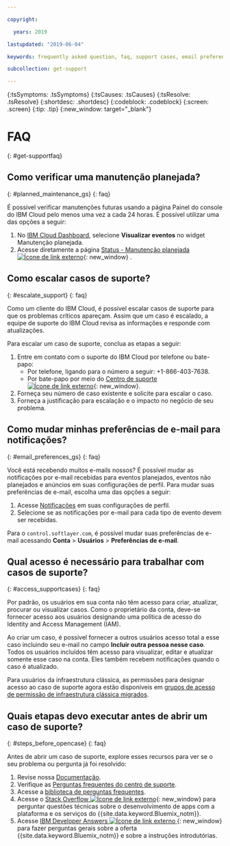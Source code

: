 ```yaml
---

copyright:

  years: 2019

lastupdated: "2019-06-04"

keywords: frequently asked question, faq, support cases, email preferences, access for cases, support faq 

subcollection: get-support 

---
```



{:tsSymptoms: .tsSymptoms}
{:tsCauses: .tsCauses}
{:tsResolve: .tsResolve}
{:shortdesc: .shortdesc}
{:codeblock: .codeblock}
{:screen: .screen}
{:tip: .tip}
{:new_window: target="_blank"}

# FAQ
{: #get-supportfaq}

## Como verificar uma manutenção planejada?
{: #planned_maintenance_gs}
{: faq}

É possível verificar manutenções futuras usando a página Painel do console do IBM Cloud pelo menos uma vez a cada 24 horas. É possível utilizar uma das
opções a seguir: 

1. No [IBM Cloud Dashboard](https://cloud.ibm.com/), selecione **Visualizar eventos** no widget Manutenção planejada. 
2. Acesse diretamente a página [Status - Manutenção planejada ![Ícone de link externo](../icons/launch-glyph.svg "Ícone de link externo")](https://cloud.ibm.com/status?selected=maintenance){: new_window} .

## Como escalar casos de suporte? 
{: #escalate_support}
{: faq}

Como um cliente do IBM Cloud, é possível escalar casos de suporte para que os problemas críticos apareçam. Assim que um caso é escalado, a equipe de suporte do IBM Cloud revisa as informações e responde com atualizações. 

Para escalar um caso de suporte, conclua as etapas a seguir: 
1. Entre em contato com o suporte do IBM Cloud por telefone ou bate-papo:
    * Por telefone, ligando para o número a seguir: +1-866-403-7638.
    * Por bate-papo por meio do [Centro de suporte ![Ícone de link externo](../icons/launch-glyph.svg "Ícone de link externo")](https://{DomainName}/unifiedsupport/supportcenter){: new_window}.
2. Forneça seu número de caso existente e solicite para escalar o caso. 
3. Forneça a justificação para escalação e o impacto no negócio de seu problema. 

## Como mudar minhas preferências de e-mail para notificações? 
{: #email_preferences_gs}
{: faq}

Você está recebendo muitos e-mails nossos? É possível mudar as notificações por e-mail recebidas para eventos planejados, eventos não planejados e anúncios em suas configurações de perfil. Para mudar suas preferências de e-mail, escolha uma das opções a seguir: 

1. Acesse [Notificações](https://cloud.ibm.com/user/notifications) em suas configurações de perfil.
1. Selecione se as notificações por e-mail para cada tipo de evento devem ser recebidas.

Para o `control.softlayer.com`, é possível mudar suas preferências de e-mail acessando **Conta** > **Usuários** > **Preferências de e-mail**. 

## Qual acesso é necessário para trabalhar com casos de suporte? 
{: #access_supportcases}
{: faq}

Por padrão, os usuários em sua conta não têm acesso para criar, atualizar, procurar ou visualizar casos. Como o proprietário da conta, deve-se fornecer acesso aos usuários designando uma política de acesso do Identity and Access Management (IAM). 

Ao criar um caso, é possível fornecer a outros usuários acesso total a esse caso incluindo seu e-mail no campo **Incluir outra pessoa nesse caso**. Todos os usuários incluídos têm acesso para visualizar, editar e atualizar somente esse caso na conta. Eles também recebem notificações quando o caso é atualizado. 

Para usuários da infraestrutura clássica, as permissões para designar acesso ao caso de suporte agora estão disponíveis em [grupos de acesso de permissão de infraestrutura clássica migrados](/docs/iam?topic=iam-predefined).

## Quais etapas devo executar antes de abrir um caso de suporte? 
{: #steps_before_opencase}
{: faq}

Antes de abrir um caso de suporte, explore esses recursos para ver se o seu problema ou pergunta
já foi resolvido: 

1. Revise nossa [Documentação](https://cloud.ibm.com/docs). 
2. Verifique as [Perguntas frequentes do centro de suporte](https://cloud.ibm.com/unifiedsupport/supportcenter). 
3. Acesse a [biblioteca de perguntas frequentes](https://cloud.ibm.com/docs/faqs). 
4. Acesse o [Stack Overflow ![Ícone de link externo](../icons/launch-glyph.svg "Ícone de link externo")](http://stackoverflow.com/questions/tagged/ibm-bluemix){: new_window} para perguntar questões técnicas sobre o desenvolvimento de apps com a plataforma e os serviços do {{site.data.keyword.Bluemix_notm}}.
5. Acesse [IBM Developer Answers
![Ícone de link externo](../icons/launch-glyph.svg "Ícone de link externo") ](https://developer.ibm.com/answers/smart-spaces/12/bluemix.html){: new_window} para fazer perguntas gerais sobre a oferta {{site.data.keyword.Bluemix_notm}} e
sobre a instruções introdutórias.
